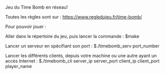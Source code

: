 Jeu du Time Bomb en réseau!

Toutes les règles sont sur : https://www.regledujeu.fr/time-bomb/


Pour pouvoir jouer :

Aller dans le répertoire du jeu, puis lancer la commande : 
$make

Lancer un serveur en spécifiant son port : 
$./timebomb_serv port_number

Lancer les différents clients, depuis votre machine ou une autre ayant un accès Internet : 
$./timebomb_cli server_ip server_port client_ip client_port player_name
  

 
 

